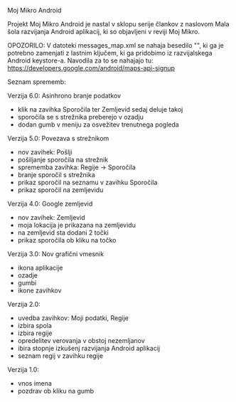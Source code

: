 Moj Mikro Android

Projekt Moj Mikro Android je nastal v sklopu serije člankov z naslovom Mala šola razvijanja Android aplikacij,
ki so objavljeni v reviji Moj Mikro.

OPOZORILO:
V datoteki messages_map.xml se nahaja besedilo "<insert-key>", ki ga je potrebno zamenjati z lastnim ključem,
ki ga pridobimo iz razvijalskega Android keystore-a. Navodila za to se nahajajo tu:
https://developers.google.com/android/maps-api-signup

Seznam sprememb:

Verzija 6.0:
Asinhrono branje podatkov
- klik na zavihka Sporočila ter Zemljevid sedaj deluje takoj
- sporočila se s strežnika preberejo v ozadju
- dodan gumb v meniju za osvežitev trenutnega pogleda

Verzija 5.0:
Povezava s strežnikom
- nov zavihek: Pošlji
- pošiljanje sporočila na strežnik
- sprememba zavihka: Regije -> Sporočila
- branje sporočil s strežnika
- prikaz sporočil na seznamu v zavihku Sporočila
- prikaz sporočil na zemljevidu

Verzija 4.0:
Google zemljevid
- nov zavihek: Zemljevid
- moja lokacija je prikazana na zemljevidu
- na zemljevid sta dodani 2 točki
- prikaz sporočila ob kliku na točko

Verzija 3.0:
Nov grafični vmesnik
- ikona aplikacije
- ozadje
- gumbi
- ikone zavihkov

Verzija 2.0:
- uvedba zavihkov: Moji podatki, Regije
- izbira spola
- izbira regije
- opredelitev verovanja v obstoj nezemljanov
- ibira stopnje izkušenj razvijanja Android aplikacij
- seznam regij v zavihku regije

Verzija 1.0:
- vnos imena
- pozdrav ob kliku na gumb
